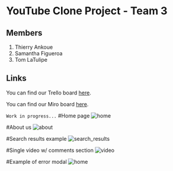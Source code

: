 # YouTube Clone Project - Team 3

## Members
1. Thierry Ankoue
2. Samantha Figueroa
3. Tom LaTulipe

## Links

You can find our Trello board [here](https://trello.com/invite/b/D8tMfo5v/1dd34eae5dd66b644363eec70714006f/youtube-clone-board).

You can find our Miro board [here](https://miro.com/welcomeonboard/QkNmN0JmRU1nMURsTkxkU2Jnc3BHYkVySTBWaEc4MmFySWpaTXdyeHBacTNCMkpWeVY0Mnc1d3Vtc3JDRHF5N3wzNDU4NzY0NTI0OTAwMjQ4NDI3?share_link_id=430644519698).



`Work in progress...`
#Home page
![home](https://user-images.githubusercontent.com/8891666/174675914-1bb56fa9-466d-4811-be05-4ee203497bac.jpg)


#About us
![about](https://user-images.githubusercontent.com/8891666/174675978-63335ba6-a5a6-451e-a60c-a31e535e42bc.jpg)


#Search results example
![search_results](https://user-images.githubusercontent.com/8891666/174676009-db196b3e-b468-4072-9699-0866e4b4a362.jpg)


#Single video w/ comments section
![video](https://user-images.githubusercontent.com/8891666/174676036-846fa020-0e72-4e6b-ae27-0d2c565ea5b1.jpg)


#Example of error modal
![home](https://user-images.githubusercontent.com/8891666/174676077-215de829-927d-414f-966f-bcb2feb6088b.jpg)

